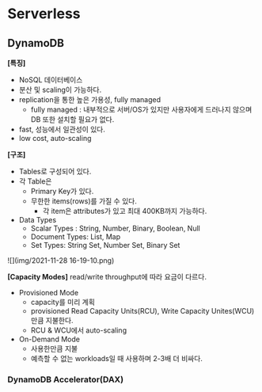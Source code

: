 # Serverless

## DynamoDB

**[특징]**
- NoSQL 데이터베이스
- 분산 및 scaling이 가능하다.
- replication을 통한 높은 가용성, fully managed
    - fully managed : 내부적으로 서버/OS가 있지만 사용자에게 드러나지 않으며 DB 또한 설치할 필요가 없다. 
- fast, 성능에서 일관성이 있다.
- low cost, auto-scaling

**[구조]**
- Tables로 구성되어 있다.
- 각 Table은 
    - Primary Key가 있다.   
    - 무한한 items(rows)를 가질 수 있다.
        - 각 item은 attributes가 있고 최대 400KB까지 가능하다.
- Data Types
    - Scalar Types : String, Number, Binary, Boolean, Null
    - Document Types: List, Map
    - Set Types: String Set, Number Set, Binary Set


![](img/2021-11-28 16-19-10.png)


**[Capacity Modes]**
read/write throughput에 따라 요금이 다르다.
- Provisioned Mode
    - capacity를 미리 계획
    - provisioned Read Capacity Units(RCU), Write Capacity Unites(WCU)만큼 지불한다.
    -  RCU & WCU에서 auto-scaling
- On-Demand Mode
    - 사용한만큼 지불
    - 예측할 수 없는 workloads일 때 사용하며 2-3배 더 비싸다.

### DynamoDB Accelerator(DAX)